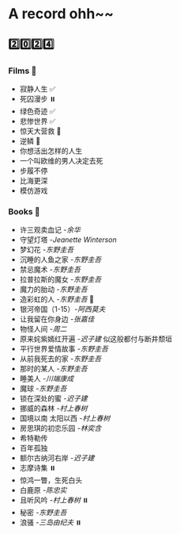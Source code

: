 # A record ohh~~
## :two::zero::two::four:
### Films :movie_camera:
- 寂静人生 :white_check_mark:
- 死囚漫步 ⏸️
- 绿色奇迹 :white_check_mark:
- 悲惨世界 :white_check_mark:
- 惊天大营救 💩
- 逆鳞 💩
- 你想活出怎样的人生
- 一个叫欧维的男人决定去死
- 步履不停
- 比海更深
- 模仿游戏
### Books :book:
- 许三观卖血记 *-余华*
- 守望灯塔 *-Jeanette Winterson*
- 梦幻花 *-东野圭吾*
- 沉睡的人鱼之家 *-东野圭吾*
- 禁忌魔术 *-东野圭吾*
- 拉普拉斯的魔女 *-东野圭吾*
- 魔力的胎动 *-东野圭吾*
- 造彩虹的人 *-东野圭吾* :rainbow:
- 银河帝国（1-15）*-阿西莫夫*
- 让我留在你身边 *-张嘉佳* 
- 物怪人间 *-周二* 
- 原来姹紫嫣红开遍 *-迟子建* 似这般都付与断井颓垣
- 平行世界爱情故事 *-东野圭吾*
- 从前我死去的家 *-东野圭吾* 
- 那时的某人 *-东野圭吾*
- 睡美人 *-川端康成* 
- 魔球 *-东野圭吾*
- 锁在深处的蜜 *-迟子建* 
- 挪威的森林 *-村上春树* 
- 国境以南 太阳以西 *-村上春树* 
- 房思琪的初恋乐园 *-林奕含*
- 希特勒传
- 百年孤独
- 额尔古纳河右岸 *-迟子建* 
- 志摩诗集 ⏸️
- 惊鸿一瞥，生死白头
- 白鹿原 *-陈忠实*
- 且听风吟 *-村上春树* ⏸️
- 秘密 *-东野圭吾* 
- 浪骚 *-三岛由纪夫* ⏸️
